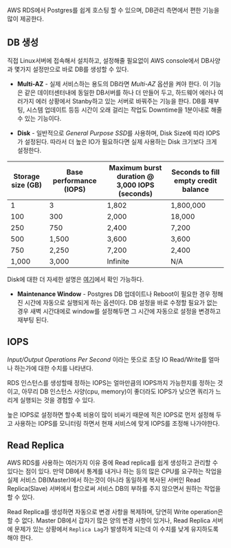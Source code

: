 AWS RDS에서 Postgres를 쉽게 호스팅 할 수 있으며, DB관리 측면에서 편한 기능을 많이 제공한다.

## DB 생성
직접 Linux서버에 접속해서 설치하고, 설정해줄 필요없이 AWS console에서 DB사양과 몇가지 설정만으로 바로 DB를 생성할 수 있다.

- **Multi-AZ** -
실제 서비스하는 용도의 DB라면 *Multi-AZ* 옵션을 켜야 한다. 이 기능은 같은 데이터센터내에 동일한 DB서버를 하나 더 만들어 두고, 
하드웨어 에러나 여러가지 에러 상황에서 Stanby하고 있는 서버로 바꿔주는 기능을 한다. DB를 재부팅, 시스템 업데이트 등등
시간이 오래 걸리는 작업도 Downtime을 1분이내로 해줄 수 있는 기능이다.

- **Disk** - 
일반적으로 *General Purpose SSD*를 사용하며, Disk Size에 따라 IOPS가 설정된다. 따라서 더 높은 IO가 필요하다면 실제 
사용하는 Disk 크기보다 크게 설정한다. 

Storage size (GB) | Base performance (IOPS) | Maximum burst duration @ 3,000 IOPS (seconds) | Seconds to fill empty credit balance
------------------|------------------------|------------------------------------|------------
| 1 | 3	| 1,802 | 1,800,000 |
| 100 | 300 | 2,000 | 18,000 |
| 250 | 750 | 2,400 | 7,200 |
| 500 | 1,500 | 3,600 | 3,600 |
| 750 | 2,250 | 7,200 | 2,400 |
|1,000|3,000 | Infinite | N/A |

Disk에 대한 더 자세한 설명은 [여기](http://docs.aws.amazon.com/AmazonRDS/latest/UserGuide/CHAP_Storage.html)에서 확인 가능하다.

- **Maintenance Window** - 
Postgres DB 업데이트나 Reboot이 필요한 경우 정해진 시간에 자동으로 실행되게 하는 옵션이다. DB 설정을 바로 수정할 필요가 없는 경우 
새벽 시간대에로 window를 설정해두면 그 시간에 자동으로 설정을 변경하고 재부팅 된다.

## IOPS
*Input/Output Operations Per Second* 이라는 뜻으로 초당 IO Read/Write를 얼마나 하는가에 대한 수치를 나타낸다. 

RDS 인스턴스를 생성할때 정하는 IOPS는 얼마만큼의 IOPS까지 가능한지를 정하는 것이고, 아무리 DB 인스턴스 사양(cpu, memory)이
좋더라도 IOPS가 낮으면 쿼리가 느리게 실행되는 것을 경험할 수 있다.

높은 IOPS로 설정하면 할수록 비용이 많이 비싸기 때문에 적은 IOPS로 먼저 설정해 두고 사용하는 IOPS를 모니터링 하면서 
현재 서비스에 맞게 IOPS를 조정해 나가야한다.

## Read Replica
AWS RDS를 사용하는 여러가지 이유 중에 Read replica를 쉽게 생성하고 관리할 수 있다는 점이 있다. 만약 DB에서 통계를 내거나 
하는 등의 많은 CPU를 요구하는 작업을 실제 서비스 DB(Master)에서 하는것이 아니라 동일하게 복사된 서버인 Read Replica(Slave) 
서버에서 함으로써 서비스 DB의 부하를 주지 않으면서 원하는 작업을 할 수 있다.

Read Replica를 생성하면 자동으로 변경 사항을 복제하며, 당연히 Write operation은 할 수 없다. Master DB에서 갑자기 많은 양의 
변경 사항이 있거나, Read Replica 서버에 문제가 있는 상황에서 `Replica Lag`가 발생하게 되는데 이 수치를 낮게 유지하도록 해야 한다.